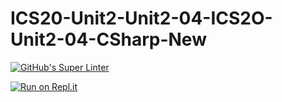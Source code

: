 # ICS20-Unit2-Unit2-04-ICS2O-Unit2-04-CSharp-New

[![GitHub's Super Linter](https://github.com/jaejun-lee06/ICS20-Unit2-04-CSharp-New/workflows/GitHub's%20Super%20Linter/badge.svg)](https://github.com/jaejun-lee06/ICS20-Unit2-04-CSharp-New/actions)

[![Run on Repl.it](https://repl.it/badge/github/jaejun-lee06/ICS20-Unit2-04-CSharp-new)](https://repl.it/github/jaejun-lee06/ICS20-Unit2-04-CSharp-New)
